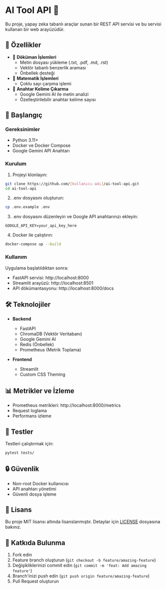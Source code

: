 # AI Tool API 🤖

Bu proje, yapay zeka tabanlı araçlar sunan bir REST API servisi ve bu servisi kullanan bir web arayüzüdür.

## 🌟 Özellikler

- 📝 **Döküman İşlemleri**
  - Metin dosyası yükleme (.txt, .pdf, .md, .rst)
  - Vektör tabanlı benzerlik araması
  - Önbellek desteği
- 🔢 **Matematik İşlemleri**
  - Çoklu sayı çarpma işlemi
- 🔑 **Anahtar Kelime Çıkarma**
  - Google Gemini AI ile metin analizi
  - Özelleştirilebilir anahtar kelime sayısı

## 🚀 Başlangıç

### Gereksinimler

- Python 3.11+
- Docker ve Docker Compose
- Google Gemini API Anahtarı

### Kurulum

1. Projeyi klonlayın:
```bash
git clone https://github.com/[kullanıcı-adı]/ai-tool-api.git
cd ai-tool-api
```

2. .env dosyasını oluşturun:
```bash
cp .env.example .env
```

3. .env dosyasını düzenleyin ve Google API anahtarınızı ekleyin:
```
GOOGLE_API_KEY=your_api_key_here
```

4. Docker ile çalıştırın:
```bash
docker-compose up --build
```

### Kullanım

Uygulama başlatıldıktan sonra:
- FastAPI servisi: http://localhost:8000
- Streamlit arayüzü: http://localhost:8501
- API dökümantasyonu: http://localhost:8000/docs

## 🛠️ Teknolojiler

- **Backend**
  - FastAPI
  - ChromaDB (Vektör Veritabanı)
  - Google Gemini AI
  - Redis (Önbellek)
  - Prometheus (Metrik Toplama)

- **Frontend**
  - Streamlit
  - Custom CSS Theming

## 📊 Metrikler ve İzleme

- Prometheus metrikleri: http://localhost:8000/metrics
- Request loglama
- Performans izleme

## 🧪 Testler

Testleri çalıştırmak için:

```bash
pytest tests/
```

## 🔒 Güvenlik

- Non-root Docker kullanıcısı
- API anahtarı yönetimi
- Güvenli dosya işleme

## 📄 Lisans

Bu proje MIT lisansı altında lisanslanmıştır. Detaylar için [LICENSE](LICENSE) dosyasına bakınız.

## 👥 Katkıda Bulunma

1. Fork edin
2. Feature branch oluşturun (`git checkout -b feature/amazing-feature`)
3. Değişikliklerinizi commit edin (`git commit -m 'feat: Add amazing feature'`)
4. Branch'inizi push edin (`git push origin feature/amazing-feature`)
5. Pull Request oluşturun 